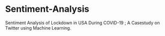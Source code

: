 # Sentiment-Analysis
Sentiment Analysis of Lockdown in USA During COVID-19 ; A Casestudy on Twitter using Machine Learning.
